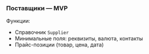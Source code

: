 ### Поставщики — MVP

Функции:
- Справочник `Supplier`
- Минимальные поля: реквизиты, валюта, контакты
- Прайс-позиции (товар, цена, дата)

